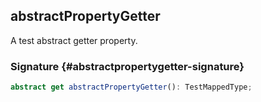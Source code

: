 ## abstractPropertyGetter

A test abstract getter property.

### Signature {#abstractpropertygetter-signature}

```typescript
abstract get abstractPropertyGetter(): TestMappedType;
```

